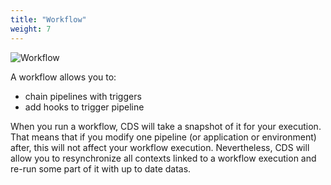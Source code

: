```yaml
---
title: "Workflow"
weight: 7
---
```


![Workflow](/images/concepts_workflow.png)

A workflow allows you to:

* chain pipelines with triggers
* add hooks to trigger pipeline

When you run a workflow, CDS will take a snapshot of it for your execution. 
That means that if you modify one pipeline (or application or environment) after, this will not affect your workflow execution.
Nevertheless, CDS will allow you to resynchronize all contexts linked to a workflow execution and re-run some part of it with up to date datas.